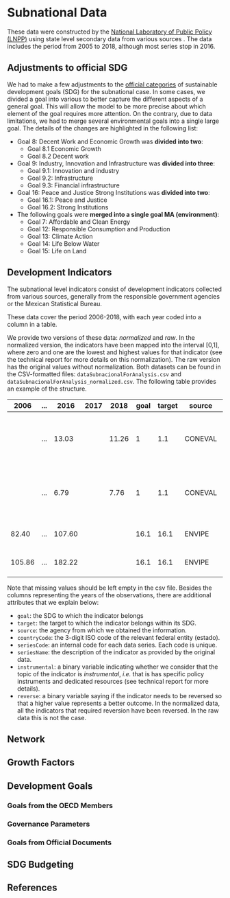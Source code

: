 # Subnational Data

These data were constructed by the [National Laboratory of Public Policy (LNPP)](https://www.lnpp.mx) using state level secondary data from various sources . The data includes the period from 2005 to 2018, although most series stop in 2016. 


## Adjustments to official SDG
We had to make a few adjustments to the [official categories](https://www.un.org/development/desa/disabilities/envision2030.html) of sustainable development goals (SDG) for the subnational case. In some cases, we divided a goal into various to better capture the different aspects of a general goal. This will allow the model to be more precise about which element of the goal requires more attention. On the contrary, due to data limitations, we had to merge several environmental goals into a single large goal. The details of the changes are highlighted in the following list: 

* Goal 8: Decent Work and Economic Growth was **divided into two**: 
	* Goal 8.1 Economic Growth
	* Goal 8.2 Decent work
* Goal 9: Industry, Innovation and Infrastructure was **divided into three**: 
	* Goal 9.1: Innovation and industry
	* Goal 9.2: Infrastructure
	* Goal 9.3: Financial infrastructure
* Goal 16: Peace and Justice Strong Institutions was **divided into two**:
	* Goal 16.1: Peace and Justice
	* Goal 16.2: Strong Institutions
* The following goals were **merged into a single goal MA (environment)**: 
	* Goal 7: Affordable and Clean Energy
	* Goal 12: Responsible Consumption and Production
	* Goal 13: Climate Action
	* Goal 14: Life Below Water
	* Goal 15: Life on Land
	

## Development Indicators
The subnational level indicators consist of development indicators collected from various sources, generally from the responsible government agencies or the Mexican Statistical Bureau. 

These data cover the period 2006-2018, with each year coded into a column in a table. 

We provide two versions of these data: *normalized* and *raw*. In the normalized version, the indicators have been mapped into the interval [0,1], where zero and one are the lowest and highest values for that indicator (see the technical report for more details on this normalization). The raw version has the original values without normalization. Both datasets can be found in the CSV-formatted files: `dataSubnacionalForAnalysis.csv` and `dataSubnacionalForAnalysis_normalized.csv`. The following table provides an example of the structure.


| 2006 | ... | 2016 | 2017 | 2018 | goal | target | source | countryCode | seriesCode | seriesName | instrumental | reverse |
| --- | --- | --- | --- | --- | --- | --- | --- | --- | --- | --- | --- | --- |
| |... | 13.03 | | 11.26 | 1 | 1.1 | CONEVAL | CHP | 3 | Porcentaje de poblacion vulnerable por ingresos | 1 | 1 |
| |... |6.79 | | 7.76| 1|1.1|CONEVAL|CMX|3|Porcentaje de poblacion vulnerable por ingresos|1|1|
|82.40 | ...|107.60|||16.1|16.1|ENVIPE|AGU|185|Tasa de robo a negocio|1|1|
|105.86|...|182.22|||16.1|16.1|ENVIPE|BCN|185|Tasa de robo a negocio|1|1|

Note that missing values should be left empty in the csv file. Besides the columns representing the years of the observations, there are additional attributes that we explain below:

* `goal`: the SDG to which the indicator belongs 
* `target`: the target to which the indicator belongs within its SDG. 
* `source`: the agency from which we obtained the information. 
* `countryCode`: the 3-digit ISO code of the relevant federal entity (estado).
* `seriesCode`: an internal code for each data series. Each code is unique.
* `seriesName`: the description of the indicator as provided by the original data.
* `instrumental`: a binary variable indicating whether we consider that the topic of the indicator is *instrumental*, *i.e.* that is has specific policy instruments and dedicated resources (see technical report for more details).
* `reverse`: a binary variable saying if the indicator needs to be reversed so that a higher value represents a better outcome. In the normalized data, all the indicators that required reversion have been reversed. In the raw data this is not the case.


## Network

## Growth Factors

## Development Goals

### Goals from the OECD Members

### Governance Parameters

### Goals from Official Documents

## SDG Budgeting

## References
